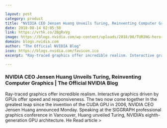 ```yaml
---

layout: post
category: product
title: "NVIDIA CEO Jensen Huang Unveils Turing, Reinventing Computer Graphics"
date: 2018-08-14 02:05:50
link: https://vrhk.co/2BgRxVg
image: https://blogs.nvidia.com/wp-content/uploads/2018/08/TURING-hero-shot.jpg
domain: blogs.nvidia.com
author: "The Official NVIDIA Blog"
icon: https://blogs.nvidia.com/favicon.ico
excerpt: "Ray-traced graphics offer incredible realism. Interactive graphics driven by GPUs offer speed and responsiveness. The two now come together In the greatest leap since the invention of the CUDA GPU in 2006, NVIDIA CEO Jensen Huang announced Monday. Speaking at the SIGGRAPH professional graphics conference in Vancouver, Huang unveiled Turing, NVIDIA’s eighth-generation GPU architecture. He Read article &gt;"

---
```


### NVIDIA CEO Jensen Huang Unveils Turing, Reinventing Computer Graphics | The Official NVIDIA Blog

Ray-traced graphics offer incredible realism. Interactive graphics driven by GPUs offer speed and responsiveness. The two now come together In the greatest leap since the invention of the CUDA GPU in 2006, NVIDIA CEO Jensen Huang announced Monday. Speaking at the SIGGRAPH professional graphics conference in Vancouver, Huang unveiled Turing, NVIDIA’s eighth-generation GPU architecture. He Read article &gt;